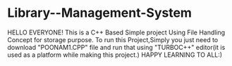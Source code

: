 # Library--Management-System
HELLO EVERYONE!
This is a C++ Based Simple project Using File Handling Concept for storage purpose.
To run this Project,Simply you just need to download "POONAM1.CPP" file and run that using "TURBOC++" editor(it is used as a platform while making this project.)
HAPPY LEARNING TO ALL:)
